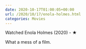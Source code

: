 ```yaml
---
date: 2020-10-17T01:00:05+00:00
url: /2020/10/17/enola-holmes.html
categories: Movies
---
```

Watched Enola Holmes (2020) - ★

What a mess of a film.


